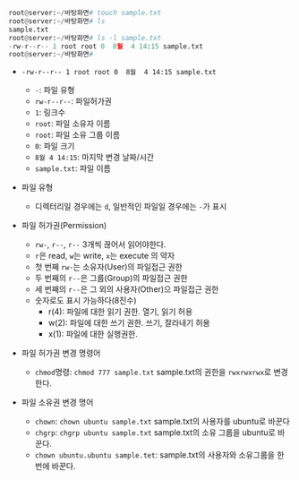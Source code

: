 ```python
root@server:~/바탕화면# touch sample.txt
root@server:~/바탕화면# ls
sample.txt
root@server:~/바탕화면# ls -l sample.txt 
-rw-r--r-- 1 root root 0  8월  4 14:15 sample.txt
root@server:~/바탕화면# 
```
- `-rw-r--r-- 1 root root 0  8월  4 14:15 sample.txt`
	- `-`: 파일 유형
	- `rw-r--r--`: 파일허가권
	- `1`: 링크수
	- `root`: 파일 소유자 이름
	- `root`: 파일 소유 그룹 이름
	- `0`: 파일 크기
	- `8월 4 14:15`: 마지막 변경 날짜/시간
	- `sample.txt`: 파일 이름

- 파일 유형
	- 디렉터리일 경우에는 `d`, 일반적인 파일일 경우에는 `-`가 표시

- 파일 허가권(Permission)
	- `rw-`, `r--`, `r--` 3개씩 끊어서 읽어야한다.
	- `r`은 read, `w`는 write, `x`는 execute 의 약자
	- 첫 번째 `rw-`는 소유자(User)의 파일접근 권한
	- 두 번째의 `r--`은 그룹(Group)의 파일접근 권한
	- 세 번째의 `r--`은 그 외의 사용자(Other)으 파일접근 권한
	- 숫자로도 표시 가능하다(8진수)
		- r(4): 파일에 대한 읽기 권한. 열기, 읽기 허용
		- w(2): 파일에 대한 쓰기 권한. 쓰기, 잘라내기 허용
		- x(1): 파일에 대한 실행권한. 

- 파일 허가권 변경 명령어
	- `chmod`명령: `chmod 777 sample.txt` sample.txt의 권한을 `rwxrwxrwx`로 변경한다.

- 파일 소유권 변경 명어
	- `chown`: `chown ubuntu sample.txt` sample.txt의 사용자를 ubuntu로 바꾼다
	- `chgrp`: `chgrp ubuntu sample.txt` sample.txt의 소유 그룹을 ubuntu로 바꾼다.
	- `chown ubuntu.ubuntu sample.tet`: sample.txt의 사용자와 소유그룹을 한번에 바꾼다.
